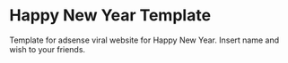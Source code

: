 # Happy New Year Template
Template for adsense viral website for Happy New Year. Insert name and wish to your friends.


